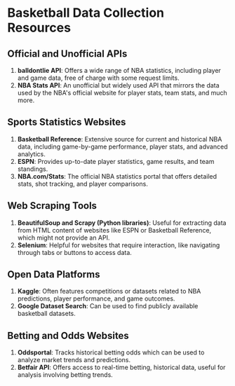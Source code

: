 
# Basketball Data Collection Resources

## Official and Unofficial APIs
1. **balldontlie API**: Offers a wide range of NBA statistics, including player and game data, free of charge with some request limits.
2. **NBA Stats API**: An unofficial but widely used API that mirrors the data used by the NBA's official website for player stats, team stats, and much more.

## Sports Statistics Websites
1. **Basketball Reference**: Extensive source for current and historical NBA data, including game-by-game performance, player stats, and advanced analytics.
2. **ESPN**: Provides up-to-date player statistics, game results, and team standings.
3. **NBA.com/Stats**: The official NBA statistics portal that offers detailed stats, shot tracking, and player comparisons.

## Web Scraping Tools
1. **BeautifulSoup and Scrapy (Python libraries)**: Useful for extracting data from HTML content of websites like ESPN or Basketball Reference, which might not provide an API.
2. **Selenium**: Helpful for websites that require interaction, like navigating through tabs or buttons to access data.

## Open Data Platforms
1. **Kaggle**: Often features competitions or datasets related to NBA predictions, player performance, and game outcomes.
2. **Google Dataset Search**: Can be used to find publicly available basketball datasets.

## Betting and Odds Websites
1. **Oddsportal**: Tracks historical betting odds which can be used to analyze market trends and predictions.
2. **Betfair API**: Offers access to real-time betting, historical data, useful for analysis involving betting trends.
